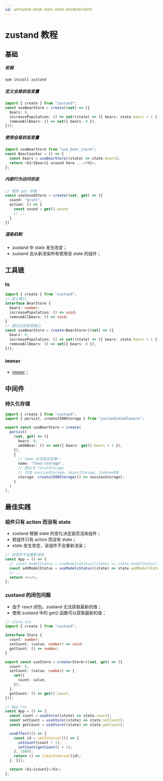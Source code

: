 ```yaml
---
id: a4fee038-8420-4e81-83d4-b619b6b7dd78
---
```


# zustand 教程

## 基础

##### 安装

```bash
npm install zustand
```

##### 定义全局状态变量

```typescript
import { create } from "zustand";
const useBearStore = create((set) => ({
  bears: 0,
  increasePopulation: () => set((state) => ({ bears: state.bears + 1 })),
  removeAllBears: () => set({ bears: 0 }),
}));
```

##### 使用全局状态变量

```typescript
import useBearStore from "use_bear_store";
const BearCounter = () => {
  const bears = useBearStore((state) => state.bears);
  return <h1>{bears} around here ...</h1>;
};
```

##### 内部行为访问状态

```typescript
// 使用 get 参数
const useSoundStore = create((set, get) => ({
  sound: "grunt",
  action: () => {
    const sound = get().sound
    // ...
  }
})
```

##### 渲染机制

- zustand 中 state 发生改变；
- zustand 会从新渲染所有使用该 state 的组件；

## 工具链

### ts

```typescript
import { create } from "zustand";
// 定义接口
interface BearStore {
  bears: number;
  increasePopulation: () => void;
  removeAllBears: () => void;
}
// 通过泛型使用接口
const useBearStore = create<BearStore>((set) => ({
  bears: 0,
  increasePopulation: () => set((state) => ({ bears: state.bears + 1 })),
  removeAllBears: () => set({ bears: 0 }),
}));
```

### immer

- [immer](./410-immer教程.md#zustand)；

## 中间件

### 持久化存储

```typescript
import { create } from "zustand";
import { persist, createJSONStorage } from "zustand/middleware";

export const useBearStore = create(
  persist(
    (set, get) => ({
      bears: 0,
      addABear: () => set({ bears: get().bears + 1 }),
    }),
    {
      // name 必须指定且唯一
      name: "food-storage",
      // 默认为 localStorage
      // 可选 sessionStorage, AsyncStorage, IndexedDB
      storage: createJSONStorage(() => sessionStorage),
    }
  )
);
```

## 最佳实践

### 组件只有 action 而没有 state

- zustand 根据 state 的变化决定是否渲染组件；
- 若组件只有 action 而没有 state；
- state 发生改变，该组件不会重新渲染；

```typescript
// 该组件不会重新渲染
const App = () => {
  // const modelStatus = useModelsStatus((state) => state.modelStatus);
  const addModelStatus = useModelsStatus((state) => state.addModelStatus);
  // ...
  return <></>;
};
```

### zustand 的闭包问题

- 由于 react 闭包，zustand 无法获取最新的值；
- 使用 zustand 中的 get() 函数可以获取最新的值；

```typescript
// store.tsx
import { create } from "zustand";

interface Store {
  count: number;
  setCount: (value: number) => void;
  getCount: () => number;
}

export const useStore = create<Store>((set, get) => ({
  count: 0,
  setCount: (value: number) => {
    set({
      count: value,
    });
  },
  getCount: () => get().count,
}));

// App.tsx
const App = () => {
  const count = useStore((state) => state.count);
  const setCount = useStore((state) => state.setCount);
  const getCount = useStore((state) => state.getCount);

  useEffect(() => {
    const id = setInterval(() => {
      setCount(count + 1);
      setCount(getCount() + 1);
    }, 1000);
    return () => clearInterval(id);
  }, []);

  return <h1>{count}</h1>;
};
```
